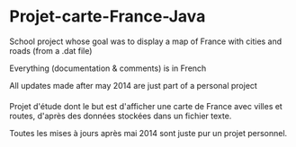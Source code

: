 Projet-carte-France-Java
========================

School project whose goal was to display a map of France with cities and roads (from a .dat file)

Everything (documentation & comments) is in French

All updates made after may 2014 are just part of a personal project

####

Projet d'étude dont le but est d'afficher une carte de France avec villes et routes, d'après des données stockées dans un fichier texte.

Toutes les mises à jours après mai 2014 sont juste pur un projet personnel.